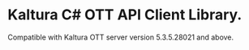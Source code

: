 # Kaltura C# OTT API Client Library.
Compatible with Kaltura OTT server version 5.3.5.28021 and above.
